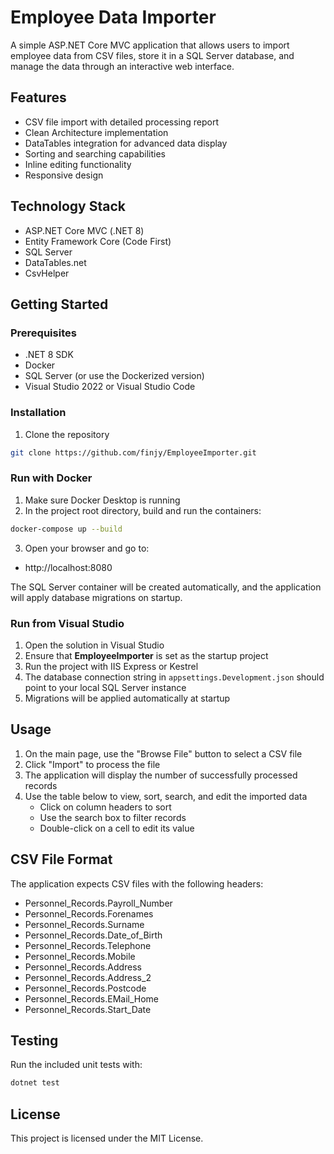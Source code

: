 # Employee Data Importer

A simple ASP.NET Core MVC application that allows users to import employee data from CSV files, store it in a SQL Server database, and manage the data through an interactive web interface.

## Features

- CSV file import with detailed processing report
- Clean Architecture implementation
- DataTables integration for advanced data display
- Sorting and searching capabilities
- Inline editing functionality
- Responsive design

## Technology Stack

- ASP.NET Core MVC (.NET 8)
- Entity Framework Core (Code First)
- SQL Server
- DataTables.net
- CsvHelper

## Getting Started

### Prerequisites

- .NET 8 SDK  
- Docker  
- SQL Server (or use the Dockerized version)  
- Visual Studio 2022 or Visual Studio Code  

### Installation

1. Clone the repository  
```bash
git clone https://github.com/finjy/EmployeeImporter.git
```

### Run with Docker

1. Make sure Docker Desktop is running  
2. In the project root directory, build and run the containers:  
```bash
docker-compose up --build
```
3. Open your browser and go to:  
- http://localhost:8080

The SQL Server container will be created automatically, and the application will apply database migrations on startup.

### Run from Visual Studio

1. Open the solution in Visual Studio  
2. Ensure that **EmployeeImporter** is set as the startup project  
3. Run the project with IIS Express or Kestrel  
4. The database connection string in `appsettings.Development.json` should point to your local SQL Server instance  
5. Migrations will be applied automatically at startup

## Usage

1. On the main page, use the "Browse File" button to select a CSV file  
2. Click "Import" to process the file  
3. The application will display the number of successfully processed records  
4. Use the table below to view, sort, search, and edit the imported data  
    - Click on column headers to sort  
    - Use the search box to filter records  
    - Double-click on a cell to edit its value  

## CSV File Format

The application expects CSV files with the following headers:
  - Personnel_Records.Payroll_Number  
  - Personnel_Records.Forenames  
  - Personnel_Records.Surname  
  - Personnel_Records.Date_of_Birth  
  - Personnel_Records.Telephone  
  - Personnel_Records.Mobile  
  - Personnel_Records.Address  
  - Personnel_Records.Address_2  
  - Personnel_Records.Postcode  
  - Personnel_Records.EMail_Home  
  - Personnel_Records.Start_Date  

## Testing

Run the included unit tests with:  
```bash
dotnet test
```

## License

This project is licensed under the MIT License.
